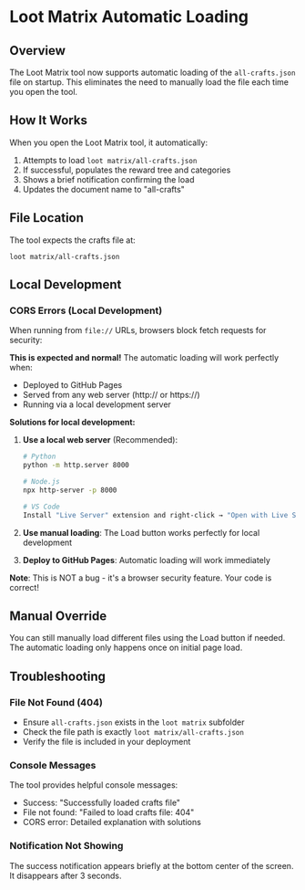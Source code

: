 # Loot Matrix Automatic Loading

## Overview
The Loot Matrix tool now supports automatic loading of the `all-crafts.json` file on startup. This eliminates the need to manually load the file each time you open the tool.

## How It Works
When you open the Loot Matrix tool, it automatically:
1. Attempts to load `loot matrix/all-crafts.json`
2. If successful, populates the reward tree and categories
3. Shows a brief notification confirming the load
4. Updates the document name to "all-crafts"

## File Location
The tool expects the crafts file at:
```
loot matrix/all-crafts.json
```

## Local Development

### CORS Errors (Local Development)
When running from `file://` URLs, browsers block fetch requests for security:

**This is expected and normal!** The automatic loading will work perfectly when:
- Deployed to GitHub Pages
- Served from any web server (http:// or https://)
- Running via a local development server

**Solutions for local development:**
1. **Use a local web server** (Recommended):
   ```bash
   # Python
   python -m http.server 8000
   
   # Node.js
   npx http-server -p 8000
   
   # VS Code
   Install "Live Server" extension and right-click → "Open with Live Server"
   ```

2. **Use manual loading**: The Load button works perfectly for local development

3. **Deploy to GitHub Pages**: Automatic loading will work immediately

**Note**: This is NOT a bug - it's a browser security feature. Your code is correct!

## Manual Override
You can still manually load different files using the Load button if needed. The automatic loading only happens once on initial page load.

## Troubleshooting

### File Not Found (404)
- Ensure `all-crafts.json` exists in the `loot matrix` subfolder
- Check the file path is exactly `loot matrix/all-crafts.json`
- Verify the file is included in your deployment

### Console Messages
The tool provides helpful console messages:
- Success: "Successfully loaded crafts file"
- File not found: "Failed to load crafts file: 404"
- CORS error: Detailed explanation with solutions

### Notification Not Showing
The success notification appears briefly at the bottom center of the screen. It disappears after 3 seconds.
